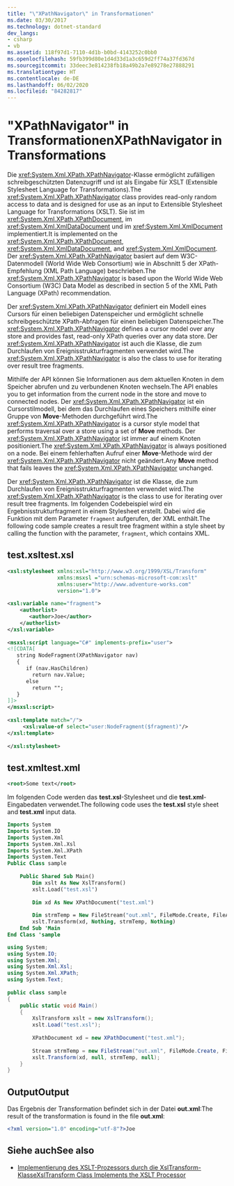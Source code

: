 ```yaml
---
title: "\"XPathNavigator\" in Transformationen"
ms.date: 03/30/2017
ms.technology: dotnet-standard
dev_langs:
- csharp
- vb
ms.assetid: 118f97d1-7110-4d1b-b0bd-4143252c0bb0
ms.openlocfilehash: 59fb399d80e1d4d33d1a3c659d2ff74a37fd367d
ms.sourcegitcommit: 33deec3e814238fb18a49b2a7e89278e27888291
ms.translationtype: HT
ms.contentlocale: de-DE
ms.lasthandoff: 06/02/2020
ms.locfileid: "84282817"
---
```

# <a name="xpathnavigator-in-transformations"></a><span data-ttu-id="d22b3-102">"XPathNavigator" in Transformationen</span><span class="sxs-lookup"><span data-stu-id="d22b3-102">XPathNavigator in Transformations</span></span>
<span data-ttu-id="d22b3-103">Die <xref:System.Xml.XPath.XPathNavigator>-Klasse ermöglicht zufälligen schreibgeschützten Datenzugriff und ist als Eingabe für XSLT (Extensible Stylesheet Language for Transformations).</span><span class="sxs-lookup"><span data-stu-id="d22b3-103">The <xref:System.Xml.XPath.XPathNavigator> class provides read-only random access to data and is designed for use as an input to Extensible Stylesheet Language for Transformations (XSLT).</span></span> <span data-ttu-id="d22b3-104">Sie ist im <xref:System.Xml.XPath.XPathDocument>, im <xref:System.Xml.XmlDataDocument> und im <xref:System.Xml.XmlDocument> implementiert.</span><span class="sxs-lookup"><span data-stu-id="d22b3-104">It is implemented on the <xref:System.Xml.XPath.XPathDocument>, <xref:System.Xml.XmlDataDocument>, and <xref:System.Xml.XmlDocument>.</span></span> <span data-ttu-id="d22b3-105">Der <xref:System.Xml.XPath.XPathNavigator> basiert auf dem W3C-Datenmodell (World Wide Web Consortium) wie in Abschnitt 5 der XPath-Empfehlung (XML Path Language) beschrieben.</span><span class="sxs-lookup"><span data-stu-id="d22b3-105">The <xref:System.Xml.XPath.XPathNavigator> is based upon the World Wide Web Consortium (W3C) Data Model as described in section 5 of the XML Path Language (XPath) recommendation.</span></span>  
  
 <span data-ttu-id="d22b3-106">Der <xref:System.Xml.XPath.XPathNavigator> definiert ein Modell eines Cursors für einen beliebigen Datenspeicher und ermöglicht schnelle schreibgeschützte XPath-Abfragen für einen beliebigen Datenspeicher.</span><span class="sxs-lookup"><span data-stu-id="d22b3-106">The <xref:System.Xml.XPath.XPathNavigator> defines a cursor model over any store and provides fast, read-only XPath queries over any data store.</span></span> <span data-ttu-id="d22b3-107">Der <xref:System.Xml.XPath.XPathNavigator> ist auch die Klasse, die zum Durchlaufen von Ereignisstrukturfragmenten verwendet wird.</span><span class="sxs-lookup"><span data-stu-id="d22b3-107">The <xref:System.Xml.XPath.XPathNavigator> is also the class to use for iterating over result tree fragments.</span></span>  
  
 <span data-ttu-id="d22b3-108">Mithilfe der API können Sie Informationen aus dem aktuellen Knoten in dem Speicher abrufen und zu verbundenen Knoten wechseln.</span><span class="sxs-lookup"><span data-stu-id="d22b3-108">The API enables you to get information from the current node in the store and move to connected nodes.</span></span> <span data-ttu-id="d22b3-109">Der <xref:System.Xml.XPath.XPathNavigator> ist ein Cursorstilmodell, bei dem das Durchlaufen eines Speichers mithilfe einer Gruppe von **Move**-Methoden durchgeführt wird.</span><span class="sxs-lookup"><span data-stu-id="d22b3-109">The <xref:System.Xml.XPath.XPathNavigator> is a cursor style model that performs traversal over a store using a set of **Move** methods.</span></span> <span data-ttu-id="d22b3-110">Der <xref:System.Xml.XPath.XPathNavigator> ist immer auf einem Knoten positioniert.</span><span class="sxs-lookup"><span data-stu-id="d22b3-110">The <xref:System.Xml.XPath.XPathNavigator> is always positioned on a node.</span></span> <span data-ttu-id="d22b3-111">Bei einem fehlerhaften Aufruf einer **Move**-Methode wird der <xref:System.Xml.XPath.XPathNavigator> nicht geändert.</span><span class="sxs-lookup"><span data-stu-id="d22b3-111">Any **Move** method that fails leaves the <xref:System.Xml.XPath.XPathNavigator> unchanged.</span></span>  
  
 <span data-ttu-id="d22b3-112">Der <xref:System.Xml.XPath.XPathNavigator> ist die Klasse, die zum Durchlaufen von Ereignisstrukturfragmenten verwendet wird.</span><span class="sxs-lookup"><span data-stu-id="d22b3-112">The <xref:System.Xml.XPath.XPathNavigator> is the class to use for iterating over result tree fragments.</span></span> <span data-ttu-id="d22b3-113">Im folgenden Codebeispiel wird ein Ergebnisstrukturfragment in einem Stylesheet erstellt. Dabei wird die Funktion mit dem Parameter `fragment` aufgerufen, der XML enthält.</span><span class="sxs-lookup"><span data-stu-id="d22b3-113">The following code sample creates a result tree fragment within a style sheet by calling the function with the parameter, `fragment`, which contains XML.</span></span>  
  
## <a name="testxsl"></a><span data-ttu-id="d22b3-114">test.xsl</span><span class="sxs-lookup"><span data-stu-id="d22b3-114">test.xsl</span></span>  
  
```xml  
<xsl:stylesheet xmlns:xsl="http://www.w3.org/1999/XSL/Transform"  
                xmlns:msxsl ="urn:schemas-microsoft-com:xslt"  
                xmlns:user="http://www.adventure-works.com"  
                version="1.0">  
  
<xsl:variable name="fragment">  
    <authorlist>  
       <author>Joe</author>  
    </authorlist>  
</xsl:variable>  
  
<msxsl:script language="C#" implements-prefix="user">  
<![CDATA[  
   string NodeFragment(XPathNavigator nav)  
   {  
      if (nav.HasChildren)  
        return nav.Value;  
      else  
        return "";  
   }  
]]>  
</msxsl:script>  
  
<xsl:template match="/">  
     <xsl:value-of select="user:NodeFragment($fragment)"/>  
</xsl:template>  
  
</xsl:stylesheet>  
```  
  
## <a name="testxml"></a><span data-ttu-id="d22b3-115">test.xml</span><span class="sxs-lookup"><span data-stu-id="d22b3-115">test.xml</span></span>  
  
```xml  
<root>Some text</root>  
```  
  
 <span data-ttu-id="d22b3-116">Im folgenden Code werden das **test.xsl**-Stylesheet und die **test.xml**-Eingabedaten verwendet.</span><span class="sxs-lookup"><span data-stu-id="d22b3-116">The following code uses the **test.xsl** style sheet and **test.xml** input data.</span></span>  
  
```vb  
Imports System  
Imports System.IO  
Imports System.Xml  
Imports System.Xml.Xsl  
Imports System.Xml.XPath  
Imports System.Text  
Public Class sample  
  
    Public Shared Sub Main()  
        Dim xslt As New XslTransform()  
        xslt.Load("test.xsl")  
  
        Dim xd As New XPathDocument("test.xml")  
  
        Dim strmTemp = New FileStream("out.xml", FileMode.Create, FileAccess.ReadWrite)  
        xslt.Transform(xd, Nothing, strmTemp, Nothing)  
    End Sub 'Main  
End Class 'sample  
```  
  
```csharp  
using System;  
using System.IO;  
using System.Xml;  
using System.Xml.Xsl;  
using System.Xml.XPath;  
using System.Text;  
  
public class sample  
{  
    public static void Main()  
    {  
        XslTransform xslt = new XslTransform();  
        xslt.Load("test.xsl");  
  
        XPathDocument xd = new XPathDocument("test.xml");  
  
        Stream strmTemp = new FileStream("out.xml", FileMode.Create, FileAccess.ReadWrite);  
        xslt.Transform(xd, null, strmTemp, null);  
    }  
}  
```  
  
## <a name="output"></a><span data-ttu-id="d22b3-117">Output</span><span class="sxs-lookup"><span data-stu-id="d22b3-117">Output</span></span>  
 <span data-ttu-id="d22b3-118">Das Ergebnis der Transformation befindet sich in der Datei **out.xml**:</span><span class="sxs-lookup"><span data-stu-id="d22b3-118">The result of the transformation is found in the file **out.xml**:</span></span>  
  
```xml  
<?xml version="1.0" encoding="utf-8"?>Joe  
```  
  
## <a name="see-also"></a><span data-ttu-id="d22b3-119">Siehe auch</span><span class="sxs-lookup"><span data-stu-id="d22b3-119">See also</span></span>

- [<span data-ttu-id="d22b3-120">Implementierung des XSLT-Prozessors durch die XslTransform-Klasse</span><span class="sxs-lookup"><span data-stu-id="d22b3-120">XslTransform Class Implements the XSLT Processor</span></span>](xsltransform-class-implements-the-xslt-processor.md)
